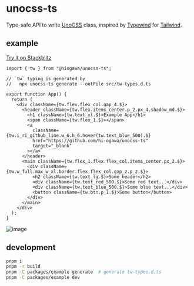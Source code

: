 # unocss-ts

Type-safe API to write [UnoCSS](https://github.com/unocss/unocss) class,
inspired by [Typewind](https://github.com/Mokshit06/typewind) for
[Tailwind](https://github.com/tailwindlabs/tailwindcss).

## example

[Try it on Stackblitz](https://stackblitz.com/edit/github-rpengj?file=src%2Fapp.tsx)

<!--

%template-input-start:example%

```tsx
{%shell cat packages/example/src/app.tsx %}
```

%template-input-end:example%

 -->

<!-- %template-output-start:example% -->

```tsx
import { tw } from "@hiogawa/unocss-ts";

// `tw` typing is generated by
//   npx unocss-ts generate --outFile src/tw-types.d.ts

export function App() {
  return (
    <div className={tw.flex.flex_col.gap_4.$}>
      <header className={tw.flex.items_center.p_2.px_4.shadow_md.$}>
        <h1 className={tw.text_xl.$}>Example App</h1>
        <span className={tw.flex_1.$}></span>
        <a
          className={tw.i_ri_github_line.w_6.h_6.hover(tw.text_blue_500).$}
          href="https://github.com/hi-ogawa/unocss-ts"
          target="_blank"
        ></a>
      </header>
      <main className={tw.flex_1.flex.flex_col.items_center.px_2.$}>
        <div className={tw.w_full.max_w_xl.border.flex.flex_col.gap_2.p_2.$}>
          <h2 className={tw.text_lg.$}>Some header</h2>
          <div className={tw.text_red_500.$}>Some red text...</div>
          <div className={tw.text_blue_500.$}>Some blue text...</div>
          <button className={tw.btn.p_1.$}>Some button</button>
        </div>
      </main>
    </div>
  );
}
```

<!-- %template-output-end:example% -->

![image](https://user-images.githubusercontent.com/4232207/215325254-6012680e-4f3a-4b11-834b-bf8c7eb055eb.png)

## development

```sh
pnpm i
pnpm -r build
pnpm -C packages/example generate  # generate tw-types.d.ts
pnpm -C packages/example dev
```
